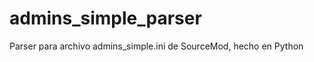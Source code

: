 admins_simple_parser
====================

Parser para archivo admins_simple.ini de SourceMod, hecho en Python
